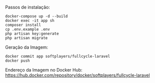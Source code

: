 Passos de instalação:
```
docker-compose up -d --build
docker exec -it app sh
composer install
cp .env.example .env
php artisan key:generate 
php artisan migrate
```

Geração da Imagem:
```
docker commit app softplayers/fullcycle-laravel
docker push
```

Endereço da Imagem no Docker Hub: https://hub.docker.com/repository/docker/softplayers/fullcycle-laravel
